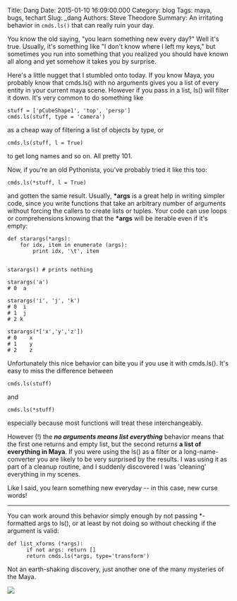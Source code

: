 Title: Dang
Date: 2015-01-10 16:09:00.000
Category: blog
Tags: maya, bugs, techart
Slug: _dang
Authors: Steve Theodore
Summary: An irritating behavior in `cmds.ls()` that can really ruin your day.

You know the old saying, "you learn something new every day?" Well it's true. Usually, it's something like "I don't know where I left my keys," but sometimes you run into something that you realized you should have known all along and yet somehow it takes you by surprise.   


Here's a little nugget that I stumbled onto today.  If you know Maya, you probably know that cmds.ls() with no arguments gives you a list of every entity in your current maya scene.  However if you pass in a list, ls() will filter it down.  It's very common to do something like
    
    
    stuff = ['pCubeShape1', 'top', 'persp']  
    cmds.ls(stuff, type = 'camera')  
    
  
as a cheap way of filtering a list of objects by type, or
 
    
    cmds.ls(stuff, l = True)  
    

to get long names and so on.  All pretty 101.

  
Now, if you're an old Pythonista, you've probably tried it like this too:
    
    cmds.ls(*stuff, l = True)  
    
and gotten the same result.  Usually, **\*args** is a great help in writing simpler code, since you write functions that take an arbitrary number of arguments without forcing the callers to create lists or tuples. Your code can use loops or comprehensions knowing that the **\*args** will be iterable even if it's empty:   
     
    def starargs(*args):  
        for idx, item in enumerate (args):  
            print idx, '\t', item  
      
      
    starargs() # prints nothing  
      
    starargs('a')  
    # 0  a  
      
    starargs('i', 'j', 'k')  
    # 0  i  
    # 1  j  
    # 2 k  
      
    starargs(*['x','y','z'])  
    # 0    x  
    # 1    y  
    # 2    z  
    

  
Unfortunately this nice behavior can bite you if you use it with cmds.ls().  It's easy to miss the difference between
  
    
    cmds.ls(stuff)  
    
and 

  
    cmds.ls(*stuff)  
    

especially because most functions will treat these interchangeably.  
  
However (!) the _**no arguments means list everything**_ behavior means that the first one returns and empty list, but the second returns **a list of everything in Maya**.  If you were using the ls() as a filter or a long-name-converter you are likely to be very surprised by the results. I was using it as part of a cleanup routine, and I suddenly discovered I was 'cleaning' everything in my scenes.   
  
Like I said, you learn something new everyday -- in this case, new curse words!

---

You can work around this behavior  simply enough by not passing *-formatted args to ls(), or at least by not doing so without checking if the argument is valid:  
    
    
    def list_xforms (*args):  
          if not args: return []  
          return cmds.ls(*args, type='transform')  
    
  
Not an earth-shaking discovery, just another one of the many mysteries of the Maya.  


[![](http://www-tc.pbs.org/wgbh/nova/assets/img/posters/cracking-maya-code-vi.jpg)](http://www-tc.pbs.org/wgbh/nova/assets/img/posters/cracking-maya-code-vi.jpg)

  


  


  


